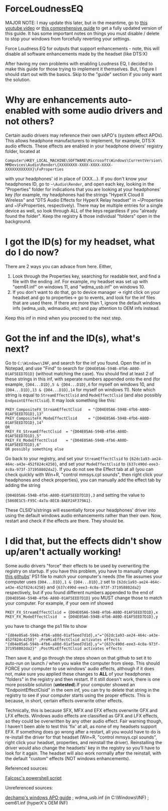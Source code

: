 # ForceLoudnessEQ
MAJOR NOTE: I may update this later, but in the meantime, go to [this youtube video](https://www.youtube.com/watch?v=WmdMPfWAci0) or [this comprehensive guide](guide.md) to get a fully updated version of this guide. It has some important notes on things you must disable / delete to stop your windows from forcefully reverting your settings.

Force Loudness EQ for outputs that support enhancements - note, this will disable all software enhancements made by the headset (like DTS:X)

After having my own problems with enabling Loudness EQ, I decided to make this guide for those trying to implement it themselves. But, I figure I should start out with the basics. Skip to the "guide" section if you only want the solution.

# Why are enhancements auto-enabled with some audio drivers and not others?
Certain audio drivers may reference their own sAPO's (system effect APOs). This allows headphone manufacturers to implement, for example, DTS:X audio effects. These effects are enabled in your headphone drivers' registry folder, located at

`Computer\HKEY_LOCAL_MACHINE\SOFTWARE\Microsoft\Windows\CurrentVersion\MMDevices\Audio\Render\{XXXXXXXX-XXXX-XXXX-XXXX-XXXXXXXXXXXX}\FxProperties`

with your headphones' id in place of {XXX...}. If you don't know your headphones ID, go to `~\Audio\Render`, and open each key, looking in the "Properties" folder for indications that you are looking at your headphones' key (for example, my headphones had the strings "HyperX Cloud II Wireless" and "DTS Audio Effects for HyperX Relay headset" in ~\Properties and ~\FxProperties, respectively). There may be multiple entries for a single device as well, so look through ALL of the keys regardless if you "already found the folder". Keep the registry & those individual "folders" open in the background.

# I got the ID(s) for my headset, what do I do now?
There are 2 ways you can advace from here. Either, 
1. Look through the Properties key, searching for readable text, and find a file with the ending .inf. For example, my headset was set up with "oem61.inf" on windows 11, and "wdma_usb.inf" on windows 10.
2. If you don't want to do that, go to device manager -> right click on your headset and go to properties-> go to events, and look for the inf files that are used there. If there are more than 1, ignore the default windows infs (wdma_usb, wdmaudio, etc) and pay attention to OEM infs instead.

Keep this inf in mind when you proceed to the next step.

# Got the inf and the ID(s), what's next?
Go to `C:\Windows\INF`, and search for the inf you found. Open the inf in Notepad, and use "Find" to search for `{D04E05A6-594B-4fb6-A80D-01AF5EED7D1D}` (without matching the case). You should find at least 2 of these strings in this inf, with seperate numbers appended onto the end (for example, `{D04...D1D},5 & {D04...D1D},6` for myself on windows 10, and `{D04...D1D},13 & {D04...D1D},14` for myself on windows 11). Note which string is equal to `StreamEffectClsid` and `ModeEffectClsid` (and also possibly `EndpointEffectClsid`). It may look something like this:
```
PKEY_CompositeFX_StreamEffectClsid   = "{D04E05A6-594B-4fb6-A80D-01AF5EED7D1D},13"
PKEY_CompositeFX_ModeEffectClsid     = "{D04E05A6-594B-4fb6-A80D-01AF5EED7D1D},14"
OR
PKEY_FX_StreamEffectClsid  = "{D04E05A6-594B-4fb6-A80D-01AF5EED7D1D},5"
PKEY_FX_ModeEffectClsid    = "{D04E05A6-594B-4fb6-A80D-01AF5EED7D1D},6"
OR possibly something else
```
Go back to your registry, and set your `StreamEffectClsid` to `{62dc1a93-ae24-464c-a43e-452f824c4250}`, and set your `ModeEffectClsid` to `{637c490d-eee3-4c0a-973f-371958802da2}`. If you do not see the Effect tab at all (you can check quickly with Win+R, "control mmsys.cpl sounds", then right click your headphones and check properties), you can manually add the effect tab by adding the string 

`{D04E05A6-594B-4fb6-A80D-01AF5EED7D1D},3` and setting the value to `{5860E1C5-F95C-4a7a-8EC8-8AEF24F379A1}`.

These CLSID's/strings will essentially force your headphones' driver into using the default windows audio enhancements rather than their own.
Now, restart and check if the effects are there. They should be.
# I did that, but the effects didn't show up/aren't actually working!
Some audio drivers "force" their effects to be used by overwriting the registry on startup. If you have this problem, you have to manually change [this githubs](https://github.com/Falcosc/enable-loudness-equalisation/blob/main/EnableLoudness.ps1)' PS1 file to match your computer's needs (the file assumes your computer uses `{D04...D1D},1 & {D04...D1D},2` set to `{62dc1a93-ae24-464c-a43e-452f824c4250}` and `{637c490d-eee3-4c0a-973f-371958802da2}` respectively, but if you found different numbers appended to the end of `{D04E05A6-594B-4fb6-A80D-01AF5EED7D1D}` you MUST change those to match your computer. For example, if your oem inf showed
```
PKEY_FX_StreamEffectClsid = {D04E05A6-594B-4fb6-A80D-01AF5EED7D1D},x 
PKEY_FX_ModeEffectClsid   = {D04E05A6-594B-4fb6-A80D-01AF5EED7D1D},y
```
you have to change the ps1 file to show
```
"{d04e05a6-594b-4fb6-a80d-01af5eed7d1d},x"="{62dc1a93-ae24-464c-a43e-452f824c4250}" ;PreMixEffectClsid activates effects
"{d04e05a6-594b-4fb6-a80d-01af5eed7d1d},y"="{637c490d-eee3-4c0a-973f-371958802da2}" ;PostMixEffectClsid activates effects
```
Then save it, and go through the steps shown on that github to set it to auto-run on launch / when you wake the computer from sleep. This should FORCE your computer to use windows' audio effects, although if it does not, make sure you applied these changes to **ALL** of your headphones "folders" in the registry and then restart. If it still doesn't work, there is one more possible solution (**untested**).If your computer showed an "EndpointEffectClsid" in the oem inf, you can try to delete that string in the registry to see if your computer starts using the proper effects. This is because, in short, certain effects overwrite other effects. 

Technically, this is because SFX, MFX and EFX effects overwrite GFX and LFX effects. Windows audio effects are classified as GFX and LFX effects, so they could be overwritten by any other audio effect. Fair warning though, I haven't been able to test this 'fix' at all, as none of my headsets support EFX. If something does go wrong after a restart, all you would have to do is re-install the driver for that headset (Win+R, "control mmsys.cpl sounds", right click your headset, properties, and reinstall the driver). Reinstalling the driver would also change the headsets' key in the registry so you'll have to look for it again. The headset will also work normally after the reinstall, with the default "custom" effects (NOT windows enhancements).

Referenced sources:

[Falcosc's powershell script](https://github.com/Falcosc/enable-loudness-equalisation)

Unreferenced sources:

[dechamp's windows APO guide](https://github.com/dechamps/APO) ; wdma_usb.inf (in C:\Windows\INF) ; oem61.inf (hyperX's OEM INF)
